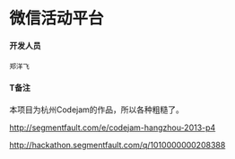 微信活动平台
============


#### 开发人员
    
    郑洋飞
    


#### T备注

本项目为杭州Codejam的作品，所以各种粗糙了。


http://segmentfault.com/e/codejam-hangzhou-2013-p4

http://hackathon.segmentfault.com/q/1010000000208388

